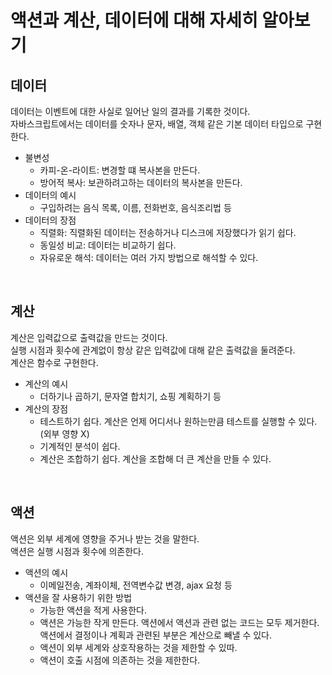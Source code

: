 # 액션과 계산, 데이터에 대해 자세히 알아보기

## 데이터

데이터는 이벤트에 대한 사실로 일어난 일의 결과를 기록한 것이다.  
자바스크립트에서는 데이터를 숫자나 문자, 배열, 객체 같은 기본 데이터 타입으로 구현한다.  
 - 불변성
    - 카피-온-라이트: 변경할 떄 복사본을 만든다.
    - 방어적 복사: 보관하려고하는 데이터의 복사본을 만든다.
 - 데이터의 예시
    - 구입하려는 음식 목록, 이름, 전화번호, 음식조리법 등
 - 데이터의 장점
    - 직렬화: 직렬화된 데이터는 전송하거나 디스크에 저장했다가 읽기 쉽다.
    - 동일성 비교: 데이터는 비교하기 쉽다.
    - 자유로운 해석: 데이터는 여러 가지 방법으로 해석할 수 있다.

<br/>

## 계산

계산은 입력값으로 출력값을 만드는 것이다.  
실행 시점과 횟수에 관계없이 항상 같은 입력값에 대해 같은 출력값을 둘려준다.  
계산은 함수로 구현한다.  
 - 계산의 예시
    - 더하기나 곱하기, 문자열 합치기, 쇼핑 계획하기 등
 - 계산의 장점
    - 테스트하기 쉽다. 계산은 언제 어디서나 원하는만큼 테스트를 실행할 수 있다. (외부 영향 X)
    - 기계적인 분석이 쉽다.
    - 계산은 조합하기 쉽다. 계산을 조합해 더 큰 계산을 만들 수 있다.

<br/>

## 액션

액션은 외부 세계에 영향을 주거나 받는 것을 말한다.  
액션은 실행 시점과 횟수에 의존한다.  
 - 액션의 예시
    - 이메일전송, 계좌이체, 전역변수값 변경, ajax 요청 등
 - 액션을 잘 사용하기 위한 방법
    - 가능한 액션을 적게 사용한다.
    - 액션은 가능한 작게 만든다. 액션에서 액션과 관련 없는 코드는 모두 제거한다. 액션에서 결정이나 계획과 관련된 부분은 계산으로 빼낼 수 있다.
    - 액션이 외부 세계와 상호작용하는 것을 제한할 수 있따.
    - 액션이 호출 시점에 의존하는 것을 제한한다.
